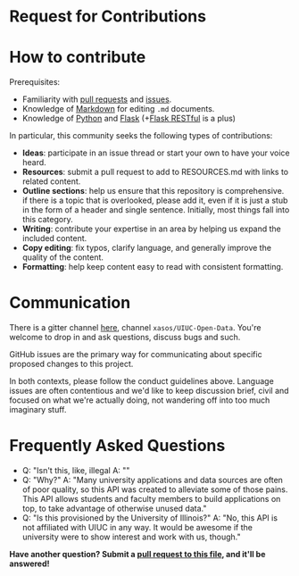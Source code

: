 # Request for Contributions

# How to contribute

Prerequisites:

- Familiarity with [pull requests](https://help.github.com/articles/using-pull-requests) and [issues](https://guides.github.com/features/issues/).
- Knowledge of [Markdown](https://help.github.com/articles/markdown-basics/) for editing `.md` documents.
- Knowledge of [Python](https://www.python.org/) and [Flask](http://flask.pocoo.org/) (+[Flask RESTful](flask-restful-cn.readthedocs.org/en/latest/) is a plus)

In particular, this community seeks the following types of contributions:

- **Ideas**: participate in an issue thread or start your own to have your voice
heard.
- **Resources**: submit a pull request to add to RESOURCES.md with links to related content.
- **Outline sections**: help us ensure that this repository is comprehensive. if
there is a topic that is overlooked, please add it, even if it is just a stub
in the form of a header and single sentence. Initially, most things fall into
this category.
- **Writing**: contribute your expertise in an area by helping us expand the included
content.
- **Copy editing**: fix typos, clarify language, and generally improve the quality
of the content.
- **Formatting**: help keep content easy to read with consistent formatting.

# Communication

There is a gitter channel [here](https://gitter.im/xasos/UIUC-Open-Data), channel `xasos/UIUC-Open-Data`. You're
welcome to drop in and ask questions, discuss bugs and such.

GitHub issues are the primary way for communicating about specific proposed
changes to this project.

In both contexts, please follow the conduct guidelines above. Language issues
are often contentious and we'd like to keep discussion brief, civil and focused
on what we're actually doing, not wandering off into too much imaginary stuff.

# Frequently Asked Questions

 - Q: "Isn't this, like, illegal
   A: ""
 - Q: "Why?"
   A: "Many university applications and data sources are often of poor quality, so this API was created to alleviate some of those pains. This API allows students and faculty members to build applications on top, to take advantage of otherwise unused data."
 - Q: "Is this provisioned by the University of Illinois?"
   A: "No, this API is not affiliated with UIUC in any way. It would be awesome if the university were to show interest and work with us, though."

**Have another question? Submit a [pull request to this file](https://github.com/xasos/UIUC-Open-Data/compare?expand=1), and it'll be answered!**
